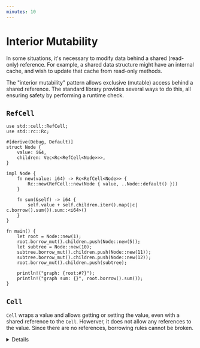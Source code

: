 ```yaml
---
minutes: 10
---
```


# Interior Mutability

In some situations, it's necessary to modify data behind a shared (read-only)
reference. For example, a shared data structure might have an internal cache,
and wish to update that cache from read-only methods.

The "interior mutability" pattern allows exclusive (mutable) access behind a
shared reference. The standard library provides several ways to do this, all
ensuring safety by performing a runtime check.

## `RefCell`

```rust,editable
use std::cell::RefCell;
use std::rc::Rc;

#[derive(Debug, Default)]
struct Node {
    value: i64,
    children: Vec<Rc<RefCell<Node>>>,
}

impl Node {
    fn new(value: i64) -> Rc<RefCell<Node>> {
        Rc::new(RefCell::new(Node { value, ..Node::default() }))
    }

    fn sum(&self) -> i64 {
        self.value + self.children.iter().map(|c| c.borrow().sum()).sum::<i64>()
    }
}

fn main() {
    let root = Node::new(1);
    root.borrow_mut().children.push(Node::new(5));
    let subtree = Node::new(10);
    subtree.borrow_mut().children.push(Node::new(11));
    subtree.borrow_mut().children.push(Node::new(12));
    root.borrow_mut().children.push(subtree);

    println!("graph: {root:#?}");
    println!("graph sum: {}", root.borrow().sum());
}
```

## `Cell`

`Cell` wraps a value and allows getting or setting the value, even with a shared
reference to the `Cell`. Howerver, it does not allow any references to the
value. Since there are no references, borrowing rules cannot be broken.

<details>

- `RefCell` enforces Rust's usual borrowing rules (either multiple shared
  references or a single exclusive reference) with a runtime check. In this
  case, all borrows are very short and never overlap, so the checks always
  succeed.

- `Rc` only allows shared (read-only) access to its contents, since its purpose
  is to allow (and count) many references. But we want to modify the value, so
  we need interior mutability.

- Demonstrate that reference loops can be created by adding `root` to
  `subtree.children` (don't try to print it!).

- To demonstrate a runtime panic, add a `fn inc(&mut self)` that increments
  `self.value` and calls the same method on its children. This will panic in the
  presence of the reference loop, with
  `thread 'main' panicked at 'already borrowed: BorrowMutError'`.

</details>

